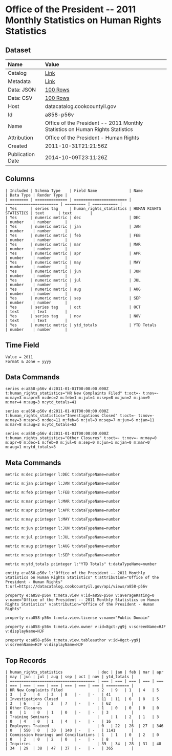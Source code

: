 # Office of the President -- 2011 Monthly Statistics on Human Rights Statistics

## Dataset

| Name | Value |
| :--- | :---- |
| Catalog | [Link](https://catalog.data.gov/dataset/office-of-the-president-2011-monthly-statistics-on-human-rights-statistics-8c1e3) |
| Metadata | [Link](https://datacatalog.cookcountyil.gov/api/views/a858-p56v) |
| Data: JSON | [100 Rows](https://datacatalog.cookcountyil.gov/api/views/a858-p56v/rows.json?max_rows=100) |
| Data: CSV | [100 Rows](https://datacatalog.cookcountyil.gov/api/views/a858-p56v/rows.csv?max_rows=100) |
| Host | datacatalog.cookcountyil.gov |
| Id | a858-p56v |
| Name | Office of the President -- 2011 Monthly Statistics on Human Rights Statistics |
| Attribution | Office of the President - Human Rights |
| Created | 2011-10-31T21:21:56Z |
| Publication Date | 2014-10-09T23:11:26Z |

## Columns

```ls
| Included | Schema Type    | Field Name              | Name                    | Data Type | Render Type |
| ======== | ============== | ======================= | ======================= | ========= | =========== |
| Yes      | series tag     | human_rights_statistics | HUMAN RIGHTS STATISTICS | text      | text        |
| Yes      | numeric metric | dec                     | DEC                     | number    | number      |
| Yes      | numeric metric | jan                     | JAN                     | number    | number      |
| Yes      | numeric metric | feb                     | FEB                     | number    | number      |
| Yes      | numeric metric | mar                     | MAR                     | number    | number      |
| Yes      | numeric metric | apr                     | APR                     | number    | number      |
| Yes      | numeric metric | may                     | MAY                     | number    | number      |
| Yes      | numeric metric | jun                     | JUN                     | number    | number      |
| Yes      | numeric metric | jul                     | JUL                     | number    | number      |
| Yes      | numeric metric | aug                     | AUG                     | number    | number      |
| Yes      | numeric metric | sep                     | SEP                     | number    | number      |
| Yes      | series tag     | oct                     | OCT                     | text      | text        |
| Yes      | series tag     | nov                     | NOV                     | text      | text        |
| Yes      | numeric metric | ytd_totals              | YTD Totals              | number    | number      |
```

## Time Field

```ls
Value = 2011
Format & Zone = yyyy
```

## Data Commands

```ls
series e:a858-p56v d:2011-01-01T00:00:00.000Z t:human_rights_statistics="HR New Complaints Filed" t:oct=- t:nov=- m:may=3 m:apr=5 m:dec=2 m:feb=1 m:jul=4 m:sep=8 m:jun=2 m:jan=9 m:mar=4 m:aug=3 m:ytd_totals=41

series e:a858-p56v d:2011-01-01T00:00:00.000Z t:human_rights_statistics="Investigations Closed" t:oct=- t:nov=- m:may=3 m:apr=5 m:dec=11 m:feb=6 m:jul=3 m:sep=7 m:jun=6 m:jan=11 m:mar=8 m:aug=2 m:ytd_totals=62

series e:a858-p56v d:2011-01-01T00:00:00.000Z t:human_rights_statistics="Other Closures" t:oct=- t:nov=- m:may=0 m:apr=0 m:dec=1 m:feb=0 m:jul=0 m:sep=0 m:jun=1 m:jan=0 m:mar=0 m:aug=1 m:ytd_totals=3
```

## Meta Commands

```ls
metric m:dec p:integer l:DEC t:dataTypeName=number

metric m:jan p:integer l:JAN t:dataTypeName=number

metric m:feb p:integer l:FEB t:dataTypeName=number

metric m:mar p:integer l:MAR t:dataTypeName=number

metric m:apr p:integer l:APR t:dataTypeName=number

metric m:may p:integer l:MAY t:dataTypeName=number

metric m:jun p:integer l:JUN t:dataTypeName=number

metric m:jul p:integer l:JUL t:dataTypeName=number

metric m:aug p:integer l:AUG t:dataTypeName=number

metric m:sep p:integer l:SEP t:dataTypeName=number

metric m:ytd_totals p:integer l:"YTD Totals" t:dataTypeName=number

entity e:a858-p56v l:"Office of the President -- 2011 Monthly Statistics on Human Rights Statistics" t:attribution="Office of the President - Human Rights" t:url=https://datacatalog.cookcountyil.gov/api/views/a858-p56v

property e:a858-p56v t:meta.view v:id=a858-p56v v:averageRating=0 v:name="Office of the President -- 2011 Monthly Statistics on Human Rights Statistics" v:attribution="Office of the President - Human Rights"

property e:a858-p56v t:meta.view.license v:name="Public Domain"

property e:a858-p56v t:meta.view.owner v:id=8gct-yg9j v:screenName=HJF v:displayName=HJF

property e:a858-p56v t:meta.view.tableauthor v:id=8gct-yg9j v:screenName=HJF v:displayName=HJF
```

## Top Records

```ls
| human_rights_statistics               | dec | jan | feb | mar | apr | may | jun | jul | aug | sep | oct | nov | ytd_totals | 
| ===================================== | === | === | === | === | === | === | === | === | === | === | === | === | ========== | 
| HR New Complaints Filed               | 2   | 9   | 1   | 4   | 5   | 3   | 2   | 4   | 3   | 8   | -   | -   | 41         | 
| Investigations Closed                 | 11  | 11  | 6   | 8   | 5   | 3   | 6   | 3   | 2   | 7   | -   | -   | 62         | 
| Other Closures                        | 1   | 0   | 0   | 0   | 0   | 0   | 1   | 0   | 1   | 0   | -   | -   | 3          | 
| Training Seminars                     |     | 1   | 2   | 1   | 3   | 0   | 4   | 0   | 1   | 4   | -   | -   | 16         | 
| Employees Trained                     | 0   | 22  | 26  | 27  | 346 | 0   | 550 | 0   | 30  | 140 | -   | -   | 1141       | 
| Commission Hearings and Conciliations | 1   | 1   | 0   | 2   | 0   | 0   | 2   | 0   | 2   | 0   | -   | -   | 8          | 
| Inquiries                             | 39  | 34  | 28  | 31  | 48  | 34  | 29  | 38  | 47  | 37  | -   | -   | 365        | 
```